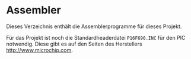 Assembler
=========

Dieses Verzeichnis enthält die Assemblerprogramme für dieses Projekt.

Für das Projekt ist noch die Standardheaderdatei `P16F690.INC` für
den PIC notwendig. Diese gibt es auf den Seiten des Herstellers
http://www.microchip.com.

